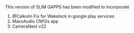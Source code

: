 This version of SLIM GAPPS has been modified to incorporate
1. @Calkulin Fix for Wakelock in google play services
2. MaxxAudio CM12s app
3. CameraNext v22
